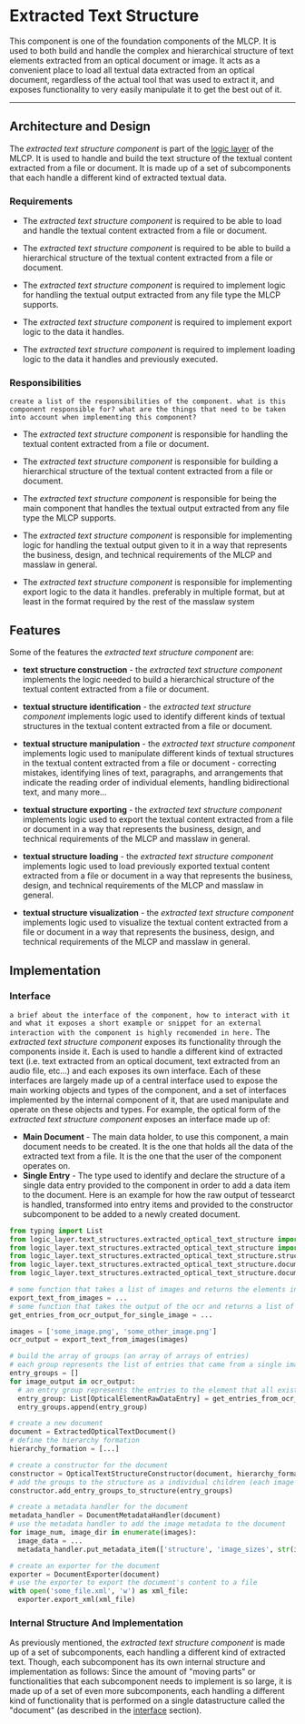 # Extracted Text Structure

This component is one of the foundation components of the MLCP. It is used to both build and handle the complex
and hierarchical structure of text elements extracted from an optical document or image. It acts as a convenient
place to load all textual data extracted from an optical document, regardless of the actual tool that was used
to extract it, and exposes functionality to very easily manipulate it to get the best out of it.

---

## Architecture and Design

The *extracted text structure component* is part of the [logic layer](../logic_layer.md) of the MLCP. It is used to
handle and build the text structure of the textual content extracted from a file or document. It is made up of a set of
subcomponents that each handle a different kind of extracted textual data.

### Requirements

- The *extracted text structure component* is required to be able to load and handle the textual content extracted from
  a file or document.

- The *extracted text structure component* is required to be able to build a hierarchical structure of the textual
  content extracted from a
  file or document.

- The *extracted text structure component* is required to implement logic for handling the textual output extracted from
  any file type the
  MLCP supports.

- The *extracted text structure component* is required to implement export logic to the data it handles.

- The *extracted text structure component* is required to implement loading logic to the data it handles and
  previously executed.

### Responsibilities

`create a list of the responsibilities of the component. what is this component responsible for? what are the things
that need to be taken into account when implementing this component?`

- The *extracted text structure component* is responsible for handling the textual content extracted from a file or
  document.

- The *extracted text structure component* is responsible for building a hierarchical structure of the textual content
  extracted from a file or document.

- The *extracted text structure component* is responsible for being the main component that handles the textual output
  extracted from any file type the MLCP supports.

- The *extracted text structure component* is responsible for implementing logic for handling the textual output given
  to it in a way that represents the business, design, and technical requirements of the MLCP and masslaw in general.

- The *extracted text structure component* is responsible for implementing export logic to the data it handles.
  preferably in multiple format, but at least in the format required by the rest of the masslaw system

## Features

Some of the features the *extracted text structure component* are:

- **text structure construction** - the *extracted text structure component* implements the logic needed to build a
  hierarchical structure of the textual content extracted from a file or document.

- **textual structure identification** - the *extracted text structure component* implements logic used to identify
  different kinds of textual structures in the textual content extracted from a file or document.

- **textual structure manipulation** - the *extracted text structure component* implements logic used to manipulate
  different kinds of textual structures in the textual content extracted from a file or document - correcting
  mistakes, identifying lines of text, paragraphs, and arrangements that indicate the reading order of individual
  elements, handling bidirectional text, and many more…

- **textual structure exporting** - the *extracted text structure component* implements logic used to export the textual
  content extracted from a file or document in a way that represents the business, design, and technical requirements
  of the MLCP and masslaw in general.

- **textual structure loading** - the *extracted text structure component* implements logic used to load previously
  exported textual content extracted from a file or document in a way that represents the business, design, and
  technical requirements of the MLCP and masslaw in general.

- **textual structure visualization** - the *extracted text structure component* implements logic used to visualize the
  textual content extracted from a file or document in a way that represents the business, design, and technical
  requirements of the MLCP and masslaw in general.

## Implementation

### Interface

`a brief about the interface of the component, how to interact with it and what it exposes
a short example or snippet for an external interaction with the component is highly recomended in here.`
The *extracted text structure component* exposes its functionality through the components inside it. Each is used to
handle a different kind of extracted text (i.e. text extracted from an optical document, text extracted from an audio
file, etc...) and each exposes its own interface. Each of these interfaces are largely made up of a central interface
used to expose the main working objects and types of the component, and a set of interfaces implemented by the internal
component of it, that are used manipulate and operate on these objects and types.
For example, the optical form of the *extracted text structure component* exposes an interface made up of:

- **Main Document** - The main data holder, to use this component, a main document needs to be created. It is the one
  that holds all the data of the extracted text from a file. It is the one that the user of the component operates on.
- **Single Entry** - The type used to identify and declare the structure of a single data entry provided to the
  component in order to add a data item to the document.
  Here is an example for how the raw output of tessearct is handled, transformed into entry items and provided to the
  constructor subcomponent to be added to a newly created document.

```python
from typing import List
from logic_layer.text_structures.extracted_optical_text_structure import ExtractedOpticalTextDocument
from logic_layer.text_structures.extracted_optical_text_structure import OpticalElementRawDataEntry
from logic_layer.text_structures.extracted_optical_text_structure.structure_construction import OpticalTextStructureConstructor
from logic_layer.text_structures.extracted_optical_text_structure.document_metadata import DocumentMetadataHandler
from logic_layer.text_structures.extracted_optical_text_structure.document_exporting import DocumentExporter

# some function that takes a list of images and returns the elements inside it
export_text_from_images = ...
# some function that takes the output of the ocr and returns a list of entries for a single image
get_entries_from_ocr_output_for_single_image = ...

images = ['some_image.png', 'some_other_image.png']
ocr_output = export_text_from_images(images)

# build the array of groups (an array of arrays of entries)
# each group represents the list of entries that came from a single image
entry_groups = []
for image_output in ocr_output:
  # an entry group represents the entries to the element that all exist in a single structure child/group (image)
  entry_group: List[OpticalElementRawDataEntry] = get_entries_from_ocr_output_for_single_image(image_output)
  entry_groups.append(entry_group)

# create a new document
document = ExtractedOpticalTextDocument()
# define the hierarchy formation
hierarchy_formation = [...]

# create a constructor for the document
constructor = OpticalTextStructureConstructor(document, hierarchy_formation)
# add the groups to the structure as a individual children (each image is a child)
constructor.add_entry_groups_to_structure(entry_groups)

# create a metadata handler for the document
metadata_handler = DocumentMetadataHandler(document)
# use the metadata handler to add the image metadata to the document
for image_num, image_dir in enumerate(images):
  image_data = ...
  metadata_handler.put_metadata_item(['structure', 'image_sizes', str(image_num)], image_data)

# create an exporter for the document
exporter = DocumentExporter(document)
# use the exporter to export the document's content to a file
with open('some_file.xml', 'w') as xml_file:
  exporter.export_xml(xml_file)
```

### Internal Structure And Implementation

As previously mentioned, the *extracted text structure component* is made up of a set of subcomponents, each handling a
different kind of extracted text. Though, each subcomponent has its own internal structure and implementation as
follows:
Since the amount of "moving parts" or functionalities that each subcomponent needs to implement is so large, it is made
up of a set of even more subcomponents, each handling a different kind of functionality that is performed on a single
datastructure called the "document" (as described in the [interface](#interface) section).
